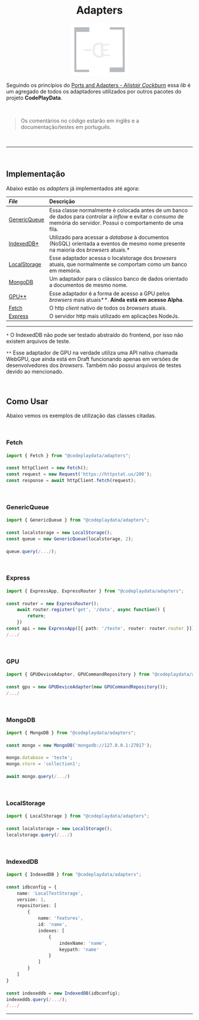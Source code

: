 <div align="center">

# Adapters

![](./assets/adapters-dark-logo.png)

</div>

Seguindo os princípios do [Ports and Adapters - _Alistair Cockburn_](https://alistair.cockburn.us/hexagonal-architecture/) essa _lib_ é um agregado de todos os adaptadores utilizados por outros pacotes do projeto **CodePlayData**.

<br>

> Os comentários no código estarão em inglês e a documentação/testes em português.

<br>

---

<br>

## Implementação

Abaixo estão os _adapters_ já implementados até agora:

| _File_   | Descrição  |
|:---------|:-----------|
|[GenericQueue](./src/collections/GenericQueue.ts) |  Essa classe normalmente é colocada antes de um banco de dados para controlar a _inflow_ e evitar o consumo de memória do servidor. Possui o comportamento de uma fila.|
| [IndexedDB*](./src/databases/IndexedDB.ts) | Utilizado para acessar a _database_ à documentos (NoSQL) orientada a eventos  de mesmo nome presente na maioria dos _browsers_ atuais.*|
| [LocalStorage](./src/databases/LocalStorage.ts) | Esse adaptador acessa o localstorage dos _browsers_ atuais, que normalmente se comportam como um banco em memória.|
| [MongoDB](./src/databases/MongoDB.ts) | Um adaptador para o clássico banco de dados orientado a documentos de mesmo nome. |
| [GPU**](./src/gpu/GPUDeviceAdapter.ts) | Esse adaptador é a forma de acesso a GPU pelos _browsers_ mais atuais**. **Ainda está em acesso Alpha**.|
| [Fetch](./src/http/client/Fetch.ts) | O http _client_ nativo de todos os _browsers_ atuais. |
| [Express](./src/http/server/ExpressApp.ts) | O servidor http mais utilizado em aplicações NodeJs.|

---
`*` O IndexedDB não pode ser testado abstraído do frontend, por isso não existem arquivos de teste.

`**` Esse adaptador de GPU na verdade utiliza uma API nativa chamada WebGPU, que ainda está em Draft funcionando apenas em versões de desenvolvedores dos _browsers_. Também não possui arquivos de testes devido ao mencionado.

<br>

## Como Usar

Abaixo vemos os exemplos de utilização das classes citadas.

<br>

### Fetch

```typescript
import { Fetch } from "@codeplaydata/adapters";

const httpClient = new Fetch();
const request = new Request('https://httpstat.us/200');
const response = await httpClient.fetch(request);

```

<br>

### GenericQueue

```typescript
import { GenericQueue } from "@codeplaydata/adapters";

const localstorage = new LocalStorage();
const queue = new GenericQueue(localstorage, 2);

queue.query(/.../);

```

<br>

### Express

```typescript
import { ExpressApp, ExpressRouter } from "@codeplaydata/adapters";

const router = new ExpressRouter();
    await router.register('get', '/data', async function() {
        return;
    })
const api = new ExpressApp([{ path: '/teste', router: router.router }]);
/.../
```

<br>

### GPU

```typescript
import { GPUDeviceAdapter, GPUCommandRepository } from "@codeplaydata/adapters";

const gpu = new GPUDeviceAdapter(new GPUCommandRepository());
/.../
```

<br>

### MongoDB

```typescript
import { MongoDB } from "@codeplaydata/adapters";

const mongo = new MongoDB('mongodb://127.0.0.1:27017');

mongo.database = 'teste';
mongo.store = 'collection1';

await mongo.query(/.../)
```

<br>

### LocalStorage

```typescript
import { LocalStorage } from "@codeplaydata/adapters";

const localstorage = new LocalStorage();
localstorage.query(/.../)
```

<br>

### IndexedDB

```typescript
import { IndexedDB } from "@codeplaydata/adapters";

const idbconfig = {
    name: 'LocalTestStorage',
    version: 1,
    repositories: [
        {
            name: 'features',
            id: 'name',
            indexes: [
                {
                    indexName: 'name',
                    keypath: 'name'
                }
            ]
        }
    ]
}

const indexeddb = new IndexedDB(idbconfig);
indexeddb.query(/.../);
/.../
```

---
